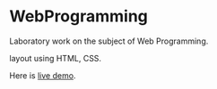 # WebProgramming
Laboratory work on the subject of Web Programming.

layout using HTML, CSS.

Here is [live demo](https://v0ch0n0k.github.io/WebProgramming/).
